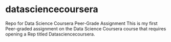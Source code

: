 # datasciencecoursera
Repo for Data Science Coursera Peer-Grade Assignment
This is my first Peer-graded assignment on the Data Science Coursera course that requires opening a Rep titled Datasciencecoursera. 
